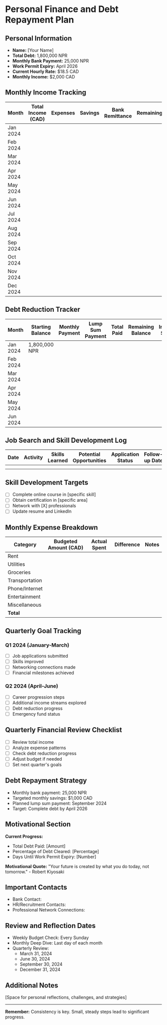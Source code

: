 # Personal Finance and Debt Repayment Plan

## Personal Information
- **Name:** [Your Name]
- **Total Debt:** 1,800,000 NPR
- **Monthly Bank Payment:** 25,000 NPR
- **Work Permit Expiry:** April 2026
- **Current Hourly Rate:** $18.5 CAD
- **Monthly Income:** $2,000 CAD

## Monthly Income Tracking
| Month | Total Income (CAD) | Expenses | Savings | Bank Remittance | Remaining | Notes |
|-------|-------------------|----------|---------|----------------|-----------|-------|
| Jan 2024 | | | | | | |
| Feb 2024 | | | | | | |
| Mar 2024 | | | | | | |
| Apr 2024 | | | | | | |
| May 2024 | | | | | | |
| Jun 2024 | | | | | | |
| Jul 2024 | | | | | | |
| Aug 2024 | | | | | | |
| Sep 2024 | | | | | | |
| Oct 2024 | | | | | | |
| Nov 2024 | | | | | | |
| Dec 2024 | | | | | | |

## Debt Reduction Tracker
| Month | Starting Balance | Monthly Payment | Lump Sum Payment | Total Paid | Remaining Balance | Interest Saved |
|-------|-----------------|----------------|-----------------|------------|-------------------|----------------|
| Jan 2024 | 1,800,000 NPR | | | | | |
| Feb 2024 | | | | | | |
| Mar 2024 | | | | | | |
| Apr 2024 | | | | | | |
| May 2024 | | | | | | |
| Jun 2024 | | | | | | |

## Job Search and Skill Development Log
| Date | Activity | Skills Learned | Potential Opportunities | Application Status | Follow-up Date |
|------|----------|----------------|------------------------|-------------------|----------------|
| | | | | | |
| | | | | | |

## Skill Development Targets
- [ ] Complete online course in [specific skill]
- [ ] Obtain certification in [specific area]
- [ ] Network with [X] professionals
- [ ] Update resume and LinkedIn

## Monthly Expense Breakdown
| Category | Budgeted Amount (CAD) | Actual Spent | Difference | Notes |
|----------|----------------------|--------------|------------|-------|
| Rent | | | | |
| Utilities | | | | |
| Groceries | | | | |
| Transportation | | | | |
| Phone/Internet | | | | |
| Entertainment | | | | |
| Miscellaneous | | | | |
| **Total** | | | | |

## Quarterly Goal Tracking
### Q1 2024 (January-March)
- [ ] Job applications submitted
- [ ] Skills improved
- [ ] Networking connections made
- [ ] Financial milestones achieved

### Q2 2024 (April-June)
- [ ] Career progression steps
- [ ] Additional income streams explored
- [ ] Debt reduction progress
- [ ] Emergency fund status

## Quarterly Financial Review Checklist
- [ ] Review total income
- [ ] Analyze expense patterns
- [ ] Check debt reduction progress
- [ ] Adjust budget if needed
- [ ] Set next quarter's goals

## Debt Repayment Strategy
- Monthly bank payment: 25,000 NPR
- Targeted monthly savings: $1,000 CAD
- Planned lump sum payment: September 2024
- Target: Complete debt by April 2026

## Motivational Section
**Current Progress:**
- Total Debt Paid: [Amount]
- Percentage of Debt Cleared: [Percentage]
- Days Until Work Permit Expiry: [Number]

**Motivational Quote:**
"Your future is created by what you do today, not tomorrow." - Robert Kiyosaki

## Important Contacts
- Bank Contact: 
- HR/Recruitment Contacts:
- Professional Network Connections:

## Review and Reflection Dates
- Weekly Budget Check: Every Sunday
- Monthly Deep Dive: Last day of each month
- Quarterly Review: 
  * March 31, 2024
  * June 30, 2024
  * September 30, 2024
  * December 31, 2024

## Additional Notes
[Space for personal reflections, challenges, and strategies]

---

**Remember:** Consistency is key. Small, steady steps lead to significant progress.
